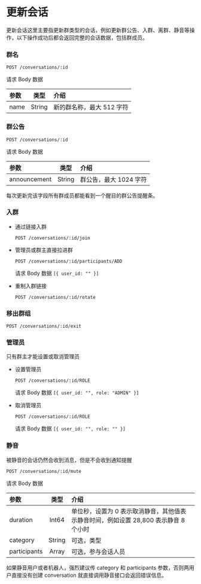 # 更新会话

更新会话这里主要指更新群类型的会话，例如更新群公告、入群、离群、静音等操作，以下操作成功后都会返回完整的会话数据，包括群成员。

### 群名
`POST /conversations/:id`

请求 Body 数据

| 参数 | 类型 | 介绍 |
| :----- | :----: | :---- |
| name | String | 新的群名称，最大 512 字符 |

### 群公告
`POST /conversations/:id`

请求 Body 数据

| 参数 | 类型 | 介绍 |
| :----- | :----: | :---- |
| announcement | String | 群公告，最大 1024 字符 |

每次更新完该字段所有群成员都能看到一个醒目的群公告提醒条。

### 入群

- 通过链接入群

  `POST /conversations/:id/join`

- 管理员或群主直接拉进群

  `POST /conversations/:id/participants/ADD`

  请求 Body 数据 `[{ user_id: "" }]`

- 重制入群链接

  `POST /conversations/:id/rotate`

### 移出群组

  `POST /conversations/:id/exit`

### 管理员
只有群主才能设置或取消管理员
- 设置管理员

  `POST /conversations/:id/ROLE`

  请求 Body 数据 `[{ user_id: "", role: "ADMIN" }]`

- 取消管理员

  `POST /conversations/:id/ROLE`

  请求 Body 数据 `[{ user_id: "", role: "" }]`  

### 静音
被静音的会话仍然会收到消息，但是不会收到通知提醒

`POST /conversations/:id/mute`

请求 Body 数据

| 参数 | 类型 | 介绍 |
| :----- | :----: | :---- |
| duration | Int64 | 单位秒，设置为 0 表示取消静音，其他值表示静音时间，例如设置 28,800 表示静音 8 个小时  |
| category | String | 可选，类型 |
| participants | Array | 可选，参与会话人员 |

如果静音用户或者机器人，强烈建议传 category 和 participants 参数，否则两用户直接没有创建 conversation 就直接调用静音接口会返回错误信息。